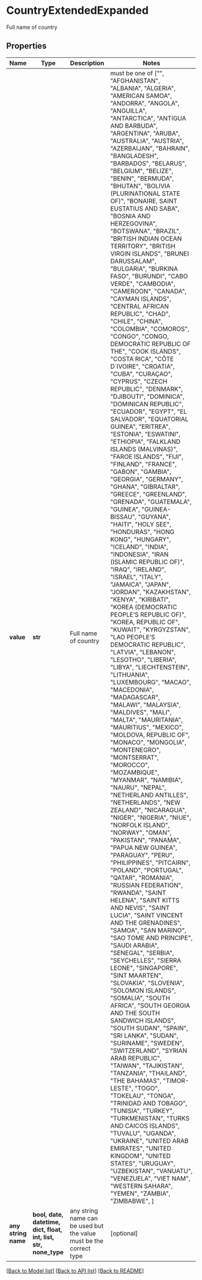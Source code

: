 # CountryExtendedExpanded

Full name of country

## Properties
Name | Type | Description | Notes
------------ | ------------- | ------------- | -------------
**value** | **str** | Full name of country |  must be one of ["", "AFGHANISTAN", "ALBANIA", "ALGERIA", "AMERICAN SAMOA", "ANDORRA", "ANGOLA", "ANGUILLA", "ANTARCTICA", "ANTIGUA AND BARBUDA", "ARGENTINA", "ARUBA", "AUSTRALIA", "AUSTRIA", "AZERBAIJAN", "BAHRAIN", "BANGLADESH", "BARBADOS", "BELARUS", "BELGIUM", "BELIZE", "BENIN", "BERMUDA", "BHUTAN", "BOLIVIA (PLURINATIONAL STATE OF)", "BONAIRE, SAINT EUSTATIUS AND SABA", "BOSNIA AND HERZEGOVINA", "BOTSWANA", "BRAZIL", "BRITISH INDIAN OCEAN TERRITORY", "BRITISH VIRGIN ISLANDS", "BRUNEI DARUSSALAM", "BULGARIA", "BURKINA FASO", "BURUNDI", "CABO VERDE", "CAMBODIA", "CAMEROON", "CANADA", "CAYMAN ISLANDS", "CENTRAL AFRICAN REPUBLIC", "CHAD", "CHILE", "CHINA", "COLOMBIA", "COMOROS", "CONGO", "CONGO, DEMOCRATIC REPUBLIC OF THE", "COOK ISLANDS", "COSTA RICA", "CÔTE D`IVOIRE", "CROATIA", "CUBA", "CURAÇAO", "CYPRUS", "CZECH REPUBLIC", "DENMARK", "DJIBOUTI", "DOMINICA", "DOMINICAN REPUBLIC", "ECUADOR", "EGYPT", "EL SALVADOR", "EQUATORIAL GUINEA", "ERITREA", "ESTONIA", "ESWATINI", "ETHIOPIA", "FALKLAND ISLANDS (MALVINAS)", "FAROE ISLANDS", "FIJI", "FINLAND", "FRANCE", "GABON", "GAMBIA", "GEORGIA", "GERMANY", "GHANA", "GIBRALTAR", "GREECE", "GREENLAND", "GRENADA", "GUATEMALA", "GUINEA", "GUINEA-BISSAU", "GUYANA", "HAITI", "HOLY SEE", "HONDURAS", "HONG KONG", "HUNGARY", "ICELAND", "INDIA", "INDONESIA", "IRAN (ISLAMIC REPUBLIC OF)", "IRAQ", "IRELAND", "ISRAEL", "ITALY", "JAMAICA", "JAPAN", "JORDAN", "KAZAKHSTAN", "KENYA", "KIRIBATI", "KOREA (DEMOCRATIC PEOPLE’S REPUBLIC OF)", "KOREA, REPUBLIC OF", "KUWAIT", "KYRGYZSTAN", "LAO PEOPLE’S DEMOCRATIC REPUBLIC", "LATVIA", "LEBANON", "LESOTHO", "LIBERIA", "LIBYA", "LIECHTENSTEIN", "LITHUANIA", "LUXEMBOURG", "MACAO", "MACEDONIA", "MADAGASCAR", "MALAWI", "MALAYSIA", "MALDIVES", "MALI", "MALTA", "MAURITANIA", "MAURITIUS", "MEXICO", "MOLDOVA, REPUBLIC OF", "MONACO", "MONGOLIA", "MONTENEGRO", "MONTSERRAT", "MOROCCO", "MOZAMBIQUE", "MYANMAR", "NAMIBIA", "NAURU", "NEPAL", "NETHERLAND ANTILLES", "NETHERLANDS", "NEW ZEALAND", "NICARAGUA", "NIGER", "NIGERIA", "NIUE", "NORFOLK ISLAND", "NORWAY", "OMAN", "PAKISTAN", "PANAMA", "PAPUA NEW GUINEA", "PARAGUAY", "PERU", "PHILIPPINES", "PITCAIRN", "POLAND", "PORTUGAL", "QATAR", "ROMANIA", "RUSSIAN FEDERATION", "RWANDA", "SAINT HELENA", "SAINT KITTS AND NEVIS", "SAINT LUCIA", "SAINT VINCENT AND THE GRENADINES", "SAMOA", "SAN MARINO", "SAO TOME AND PRINCIPE", "SAUDI ARABIA", "SENEGAL", "SERBIA", "SEYCHELLES", "SIERRA LEONE", "SINGAPORE", "SINT MAARTEN", "SLOVAKIA", "SLOVENIA", "SOLOMON ISLANDS", "SOMALIA", "SOUTH AFRICA", "SOUTH GEORGIA AND THE SOUTH SANDWICH ISLANDS", "SOUTH SUDAN", "SPAIN", "SRI LANKA", "SUDAN", "SURINAME", "SWEDEN", "SWITZERLAND", "SYRIAN ARAB REPUBLIC", "TAIWAN", "TAJIKISTAN", "TANZANIA", "THAILAND", "THE BAHAMAS", "TIMOR-LESTE", "TOGO", "TOKELAU", "TONGA", "TRINIDAD AND TOBAGO", "TUNISIA", "TURKEY", "TURKMENISTAN", "TURKS AND CAICOS ISLANDS", "TUVALU", "UGANDA", "UKRAINE", "UNITED ARAB EMIRATES", "UNITED KINGDOM", "UNITED STATES", "URUGUAY", "UZBEKISTAN", "VANUATU", "VENEZUELA", "VIET NAM", "WESTERN SAHARA", "YEMEN", "ZAMBIA", "ZIMBABWE", ]
**any string name** | **bool, date, datetime, dict, float, int, list, str, none_type** | any string name can be used but the value must be the correct type | [optional]

[[Back to Model list]](../README.md#documentation-for-models) [[Back to API list]](../README.md#documentation-for-api-endpoints) [[Back to README]](../README.md)


